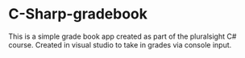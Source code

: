# C-Sharp-gradebook

This is a simple grade book app created as part of the pluralsight C# course.
Created in visual studio to take in grades via console input.

